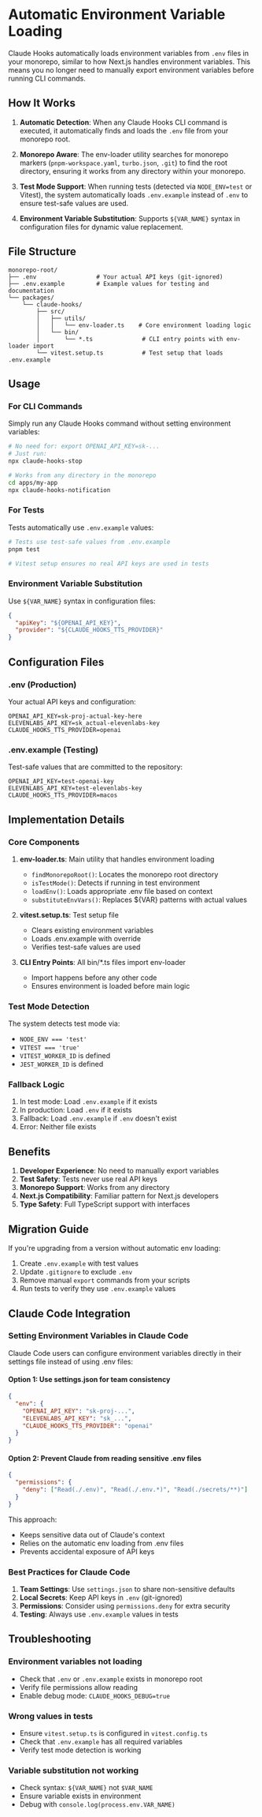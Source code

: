 # Automatic Environment Variable Loading

Claude Hooks automatically loads environment variables from `.env` files in your monorepo, similar to how Next.js handles environment variables. This means you no longer need to manually export environment variables before running CLI commands.

## How It Works

1. **Automatic Detection**: When any Claude Hooks CLI command is executed, it automatically finds and loads the `.env` file from your monorepo root.

2. **Monorepo Aware**: The env-loader utility searches for monorepo markers (`pnpm-workspace.yaml`, `turbo.json`, `.git`) to find the root directory, ensuring it works from any directory within your monorepo.

3. **Test Mode Support**: When running tests (detected via `NODE_ENV=test` or Vitest), the system automatically loads `.env.example` instead of `.env` to ensure test-safe values are used.

4. **Environment Variable Substitution**: Supports `${VAR_NAME}` syntax in configuration files for dynamic value replacement.

## File Structure

```text
monorepo-root/
├── .env                 # Your actual API keys (git-ignored)
├── .env.example         # Example values for testing and documentation
└── packages/
    └── claude-hooks/
        ├── src/
        │   ├── utils/
        │   │   └── env-loader.ts    # Core environment loading logic
        │   └── bin/
        │       └── *.ts              # CLI entry points with env-loader import
        └── vitest.setup.ts           # Test setup that loads .env.example
```

## Usage

### For CLI Commands

Simply run any Claude Hooks command without setting environment variables:

```bash
# No need for: export OPENAI_API_KEY=sk-...
# Just run:
npx claude-hooks-stop

# Works from any directory in the monorepo
cd apps/my-app
npx claude-hooks-notification
```

### For Tests

Tests automatically use `.env.example` values:

```bash
# Tests use test-safe values from .env.example
pnpm test

# Vitest setup ensures no real API keys are used in tests
```

### Environment Variable Substitution

Use `${VAR_NAME}` syntax in configuration files:

```json
{
  "apiKey": "${OPENAI_API_KEY}",
  "provider": "${CLAUDE_HOOKS_TTS_PROVIDER}"
}
```

## Configuration Files

### .env (Production)

Your actual API keys and configuration:

```env
OPENAI_API_KEY=sk-proj-actual-key-here
ELEVENLABS_API_KEY=sk_actual-elevenlabs-key
CLAUDE_HOOKS_TTS_PROVIDER=openai
```

### .env.example (Testing)

Test-safe values that are committed to the repository:

```env
OPENAI_API_KEY=test-openai-key
ELEVENLABS_API_KEY=test-elevenlabs-key
CLAUDE_HOOKS_TTS_PROVIDER=macos
```

## Implementation Details

### Core Components

1. **env-loader.ts**: Main utility that handles environment loading
   - `findMonorepoRoot()`: Locates the monorepo root directory
   - `isTestMode()`: Detects if running in test environment
   - `loadEnv()`: Loads appropriate .env file based on context
   - `substituteEnvVars()`: Replaces ${VAR} patterns with actual values

2. **vitest.setup.ts**: Test setup file
   - Clears existing environment variables
   - Loads .env.example with override
   - Verifies test-safe values are used

3. **CLI Entry Points**: All bin/\*.ts files import env-loader
   - Import happens before any other code
   - Ensures environment is loaded before main logic

### Test Mode Detection

The system detects test mode via:

- `NODE_ENV === 'test'`
- `VITEST === 'true'`
- `VITEST_WORKER_ID` is defined
- `JEST_WORKER_ID` is defined

### Fallback Logic

1. In test mode: Load `.env.example` if it exists
2. In production: Load `.env` if it exists
3. Fallback: Load `.env.example` if `.env` doesn't exist
4. Error: Neither file exists

## Benefits

1. **Developer Experience**: No need to manually export variables
2. **Test Safety**: Tests never use real API keys
3. **Monorepo Support**: Works from any directory
4. **Next.js Compatibility**: Familiar pattern for Next.js developers
5. **Type Safety**: Full TypeScript support with interfaces

## Migration Guide

If you're upgrading from a version without automatic env loading:

1. Create `.env.example` with test values
2. Update `.gitignore` to exclude `.env`
3. Remove manual `export` commands from your scripts
4. Run tests to verify they use `.env.example` values

## Claude Code Integration

### Setting Environment Variables in Claude Code

Claude Code users can configure environment variables directly in their settings file instead of using .env files:

#### Option 1: Use settings.json for team consistency

```json
{
  "env": {
    "OPENAI_API_KEY": "sk-proj-...",
    "ELEVENLABS_API_KEY": "sk_...",
    "CLAUDE_HOOKS_TTS_PROVIDER": "openai"
  }
}
```

#### Option 2: Prevent Claude from reading sensitive .env files

```json
{
  "permissions": {
    "deny": ["Read(./.env)", "Read(./.env.*)", "Read(./secrets/**)"]
  }
}
```

This approach:

- Keeps sensitive data out of Claude's context
- Relies on the automatic env loading from .env files
- Prevents accidental exposure of API keys

### Best Practices for Claude Code

1. **Team Settings**: Use `settings.json` to share non-sensitive defaults
2. **Local Secrets**: Keep API keys in `.env` (git-ignored)
3. **Permissions**: Consider using `permissions.deny` for extra security
4. **Testing**: Always use `.env.example` values in tests

## Troubleshooting

### Environment variables not loading

- Check that `.env` or `.env.example` exists in monorepo root
- Verify file permissions allow reading
- Enable debug mode: `CLAUDE_HOOKS_DEBUG=true`

### Wrong values in tests

- Ensure `vitest.setup.ts` is configured in `vitest.config.ts`
- Check that `.env.example` has all required variables
- Verify test mode detection is working

### Variable substitution not working

- Check syntax: `${VAR_NAME}` not `$VAR_NAME`
- Ensure variable exists in environment
- Debug with `console.log(process.env.VAR_NAME)`
